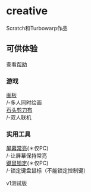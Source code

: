 # creative
Scratch和Turbowarp作品  
## 可供体验
查看[帮助](https://surl.szysite.com/creative-help)  
### 游戏
[画板](paint)  
/-多人同时绘画  
[石头剪刀布](rock-paper-scissors)  
/-双人联机
### 实用工具
[屏幕常亮](wake-on)(＊仅PC)  
/-让屏幕保持常亮   
[键鼠锁定](no-touch)(＊仅PC)  
/-锁定键盘鼠标（不能锁定控制键）
  
v1测试版   
